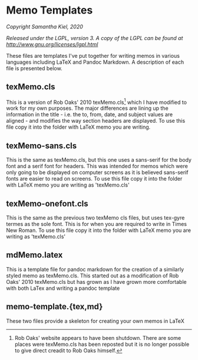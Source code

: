 Memo Templates
==============

*Copyright Samantha Kiel, 2020*

*Released under the LGPL, version 3. A copy of the LGPL can be found at
<http://www.gnu.org/licenses/lgpl.html>*

These files are templates I've put together for writing memos in various
languages including LaTeX and Pandoc Markdown. A description of each
file is presented below.

texMemo.cls
-----------

This is a version of Rob Oaks' 2010 texMemo.cls[^1] which I have
modified to work for my own purposes. The major differences are lining
up the information in the title - i.e. the to, from, date, and subject
values are aligned - and modifies the way section headers are displayed.
To use this file copy it into the folder with LaTeX memo you are
writing.

texMemo-sans.cls
----------------

This is the same as texMemo.cls, but this one uses a sans-serif for the
body font and a serif font for headers. This was intended for memos
which were only going to be displayed on computer screens as it is
believed sans-serif fonts are easier to read on screens. To use this
file copy it into the folder with LaTeX memo you are writing as
'texMemo.cls'

texMemo-onefont.cls
-------------------

This is the same as the previous two texMemo cls files, but uses
tex-gyre termes as the sole font. This is for when you are required to
write in Times New Roman. To use this file copy it into the folder with
LaTeX memo you are writing as 'texMemo.cls'

mdMemo.latex
------------

This is a template file for pandoc markdown for the creation of a
similarly styled memo as texMemo.cls. This started out as a modification
of Rob Oaks' 2010 texMemo.cls but has grown as I have grown more
comfortable with both LaTex and writing a pandoc template

memo-template.{tex,md}
----------------------

These two files provide a skeleton for creating your own memos in LaTeX

[^1]: Rob Oaks' website appears to have been shutdown. There are some
    places were texMemo.cls has been reposted but it is no longer
    possible to give direct creadit to Rob Oaks himself.
